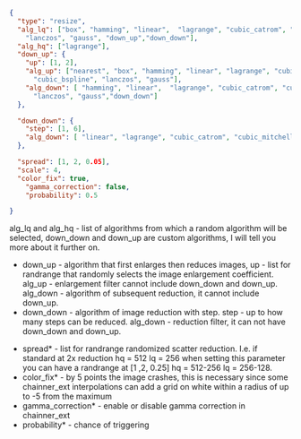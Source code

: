 ```json
{
  "type": "resize",
  "alg_lq": ["box", "hamming", "linear",  "lagrange", "cubic_catrom", "cubic_mitchell", "cubic_bspline",
    "lanczos", "gauss", "down_up","down_down"],
  "alg_hq": ["lagrange"],
  "down_up": {
    "up": [1, 2],
    "alg_up": ["nearest", "box", "hamming", "linear", "lagrange", "cubic_catrom", "cubic_mitchell",
      "cubic_bspline", "lanczos", "gauss"],
    "alg_down": [ "hamming", "linear",  "lagrange", "cubic_catrom", "cubic_mitchell", "cubic_bspline",
      "lanczos", "gauss","down_down"]
  },

  "down_down": {
    "step": [1, 6],
    "alg_down": [ "linear", "lagrange", "cubic_catrom", "cubic_mitchell", "cubic_bspline"]
  },

  "spread": [1, 2, 0.05],
  "scale": 4,
  "color_fix": true,
    "gamma_correction": false,
    "probability": 0.5

} 

```
alg_lq and alg_hq - list of algorithms from which a random algorithm will be selected, down_down and down_up are custom algorithms, I will tell you more about it further on.
* down_up - algorithm that first enlarges then reduces images, up - list for randrange that randomly selects the image enlargement coefficient. alg_up - enlargement filter cannot include down_down and down_up. alg_down - algorithm of subsequent reduction, it cannot include down_up.  
* down_down - algorithm of image reduction with step. step - up to how many steps can be reduced. alg_down - reduction filter, it can not have down_down and down_up.

- spread* - list for randrange randomized scatter reduction. I.e. if standard at 2x reduction hq = 512 lq = 256 when setting this parameter you can have a randrange at [1 ,2, 0.25] hq = 512-256 lq = 256-128.
- color_fix* - by 5 points the image crashes, this is necessary since some chainner_ext interpolations can add a grid on white within a radius of up to -5 from the maximum
- gamma_correction* - enable or disable gamma correction in chainner_ext
- probability* - chance of triggering

